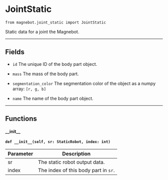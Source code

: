 # JointStatic

`from magnebot.joint_static import JointStatic`

Static data for a joint the Magnebot.

***

## Fields

- `id` The unique ID of the body part object.

- `mass` The mass of the body part.

- `segmentation_color` The segmentation color of the object as a numpy array: `[r, g, b]`

- `name` The name of the body part object.

***

## Functions

#### \_\_init\_\_

**`def __init__(self, sr: StaticRobot, index: int)`**

| Parameter | Description |
| --- | --- |
| sr | The static robot output data. |
| index | The index of this body part in `sr`. |

